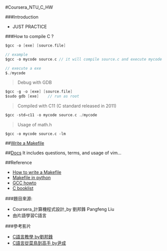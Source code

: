 #Coursera_NTU_C_HW

###Introduction
  - JUST PRACTICE

###How to compile C ?

```c
$gcc -o [exe] [source.file]

// example
$gcc -o mycode source.c // it will compile source.c and execute mycode

// execute a exe
$./mycode

```
>Debug with GDB

```c
$gcc -g -o [exe] [source.file]
$sudo gdb [exe]    // run as root
```

>Compiled with C11 (C standard released in 2011)

```c
$gcc -std=c11 -o mycode source.c ./mycode
```

> Usage of math.h

```
$gcc -o mycode source.c -lm
```

##[Write a Makefile](https://github.com/tingwei628/Coursera_NTU_C_HW/tree/master/examples/write_a_makefile)

##[Docs](https://github.com/tingwei628/Coursera_NTU_C_HW/wiki/)
It includes questions, terms, and usage of vim...

##Reference
- [How to write a Makefile](http://mropengate.blogspot.tw/2015/06/makefile-makefile.html)
- [Makefile in python](http://krzysztofzuraw.com/blog/2016/makefiles-in-python-projects.html)
- [GCC howto](http://wiki.ubuntu.org.cn/Gcchowto)
- [C booklist](http://stackoverflow.com/questions/562303/the-definitive-c-book-guide-and-list)

###題目來源:
  - Coursera_計算機程式設計_by 劉邦鋒 Pangfeng Liu
  - 由片語學習C語言

###參考影片
  - [C語言教學 by劉邦鋒](https://www.youtube.com/playlist?list=PLOvZ8aEg7xDkpKHk3hAwQxLAlpZ1Q3wKH)
  - [C語言從菜鳥到高手 by尹成](http://www.bilibili.com/video/av5120945/index_1.html)
